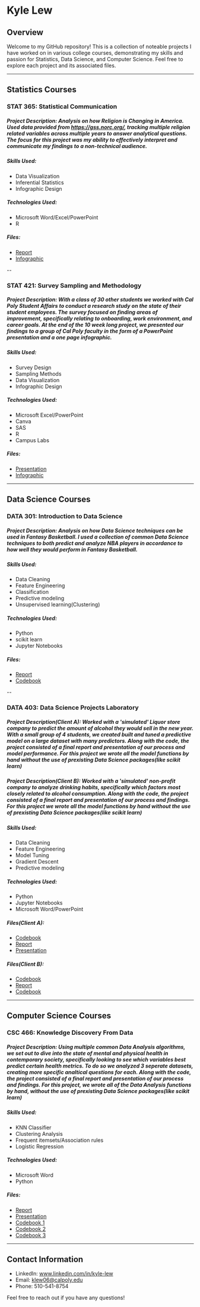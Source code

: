 # Kyle Lew

## Overview

Welcome to my GitHub repository! This is a collection of noteable projects I have worked on in various college courses, demonstrating my skills and passion for Statistics, Data Science, and Computer Science. Feel free to explore each project and its associated files.

---

## **Statistics Courses**


### STAT 365: Statistical Communication
##### **Project Description:** Analysis on how Religion is Changing in America. Used data provided from https://gss.norc.org/, tracking multiple religion related variables across multiple years to answer analytical questions. The focus for this project was my ability to effectively interpret and communicate my findings to a non-technical audience. 

##### **Skills Used:**
- Data Visualization
- Inferential Statistics
- Infographic Design

##### **Technologies Used:**
- Microsoft Word/Excel/PowerPoint
- R

##### **Files:**
- [Report](Stats/Final_Report_365.pdf)
- [Infographic](Stats/Final_Infographic_365.pdf)

--

### STAT 421: Survey Sampling and Methodology
##### **Project Description:** With a class of 30 other students we worked with Cal Poly Student Affairs to conduct a research study on the state of their student employees. The survey focused on finding areas of improvement, specifically relating to onboarding, work environment, and career goals. At the end of the 10 week long project, we presented our findings to a group of Cal Poly faculty in the form of a PowerPoint presentation and a one page infographic. 

##### **Skills Used:**
- Survey Design
- Sampling Methods
- Data Visualization
- Infographic Design

##### **Technologies Used:**
- Microsoft Excel/PowerPoint
- Canva
- SAS
- R
- Campus Labs

##### **Files:**
- [Presentation](Stats/Final_Presentation_421.pdf)
- [Infographic](Stats/Final_Infographic_421.pdf)

---

## **Data Science Courses**

### DATA 301: Introduction to Data Science
##### **Project Description:** Analysis on how Data Science techniques can be used in Fantasy Basketball. I used a collection of common Data Science techniques to both predict and analyze NBA players in accordance to how well they would perform in Fantasy Basketball. 

##### **Skills Used:**
- Data Cleaning
- Feature Engineering
- Classification
- Predictive modeling
- Unsupervised learning(Clustering)

##### **Technologies Used:**
- Python
- scikit learn
- Jupyter Notebooks

##### **Files:**
- [Report](Data_Science/Final_Report_301.pdf)
- [Codebook](Data_Science/Final_Code_301.ipynb)

--

### DATA 403: Data Science Projects Laboratory
##### **Project Description(Client A):** Worked with a 'simulated' Liquor store company to predict the amount of alcohol they would sell in the new year. With a small group of 4 students, we created built and tuned a predictive model on a large dataset with many predictors. Along with the code, the project consisted of a final report and presentation of our process and model performance. For this project we wrote all the model functions by hand without the use of prexisting Data Science packages(like scikit learn)

##### **Project Description(Client B):** Worked with a 'simulated' non-profit company to analyze drinking habits, specifically which factors most closely related to alcohol consumption. Along with the code, the project consisted of a final report and presentation of our process and findings. For this project we wrote all the model functions by hand without the use of prexisting Data Science packages(like scikit learn)

##### **Skills Used:**
- Data Cleaning
- Feature Engineering
- Model Tuning
- Gradient Descent
- Predictive modeling

##### **Technologies Used:**
- Python
- Jupyter Notebooks
- Microsoft Word/PowerPoint

##### **Files(Client A):**
- [Codebook](Data_Science/Final_Code_A_403.ipynb)
- [Report](Data_Science/Final_Report_A_403.pdf)
- [Presentation](Data_Science/Final_Presentation_A_403.pdf)

##### **Files(Client B):**
- [Codebook](Data_Science/Final_Code_B_403.ipynb)
- [Report](Data_Science/Final_Report_B_403.pdf)
- [Codebook](Data_Science/Final_Presentation_B_403.pdf)

---

## **Computer Science Courses**


### CSC 466: Knowledge Discovery From Data
##### **Project Description:** Using multiple common Data Analysis algorithms, we set out to dive into the state of mental and physical health in contemporary society, specifically looking to see which variables best predict certain health metrics. To do so we analyzed 3 seperate datasets, creating more specific analtical questions for each. Along with the code, the project consisted of a final report and presentation of our process and findings. For this project, we wrote all of the Data Analysis functions by hand, without the use of prexisting Data Science packages(like scikit learn)

##### **Skills Used:**
- KNN Classifier
- Clustering Analysis
- Frequent itemsets/Association rules
- Logistic Regression

##### **Technologies Used:**
- Microsoft Word
- Python

##### **Files:**
- [Report](CS/Final_Report_466.pdf)
- [Presentation](CS/Final_Presentation_466.pdf)
- [Codebook 1](CS/Final_Code1_466.ipynb)
- [Codebook 2](CS/Final_Code2_466.ipynb)
- [Codebook 3](CS/Final_Code3_466.ipynb)

---
## Contact Information

- LinkedIn: www.linkedin.com/in/kyle-lew
- Email: klew06@calpoly.edu
- Phone: 510-541-8754

Feel free to reach out if you have any questions!



